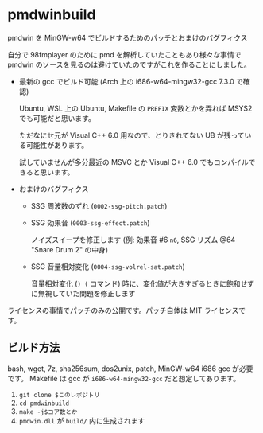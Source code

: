 # pmdwinbuild
pmdwin を MinGW-w64 でビルドするためのパッチとおまけのバグフィクス

自分で 98fmplayer のために pmd を解析していたこともあり様々な事情で pmdwin のソースを見るのは避けていたのですがこれを作ることにしました。

* 最新の gcc でビルド可能 (Arch 上の i686-w64-mingw32-gcc 7.3.0 で確認)

  Ubuntu, WSL 上の Ubuntu, Makefile の `PREFIX` 変数とかを弄れば MSYS2 でも可能だと思います。

  ただなにせ元が Visual C++ 6.0 用なので、とりきれてない UB が残っている可能性があります。

  試していませんが多分最近の MSVC とか Visual C++ 6.0 でもコンパイルできると思います。

* おまけのバグフィクス
  * SSG 周波数のずれ (`0002-ssg-pitch.patch`)
  * SSG 効果音 (`0003-ssg-effect.patch`)

    ノイズスイープを修正します (例: 効果音 #6 `n6`, SSG リズム @64 "Snare Drum 2" の中身)

  * SSG 音量相対変化 (`0004-ssg-volrel-sat.patch`)

    音量相対変化 (`) (` コマンド) 時に、変化値が大きすぎるときに飽和せずに無視していた問題を修正します

ライセンスの事情でパッチのみの公開です。パッチ自体は MIT ライセンスです。

## ビルド方法
  bash, wget, 7z, sha256sum, dos2unix, patch, MinGW-w64 i686 gcc が必要です。
  Makefile は gcc が `i686-w64-mingw32-gcc` だと想定してあります。

  1. `git clone $このレポジトリ`
  1. `cd pmdwinbuild`
  1. `make -j$コア数とか`
  1. `pmdwin.dll` が `build/` 内に生成されます
